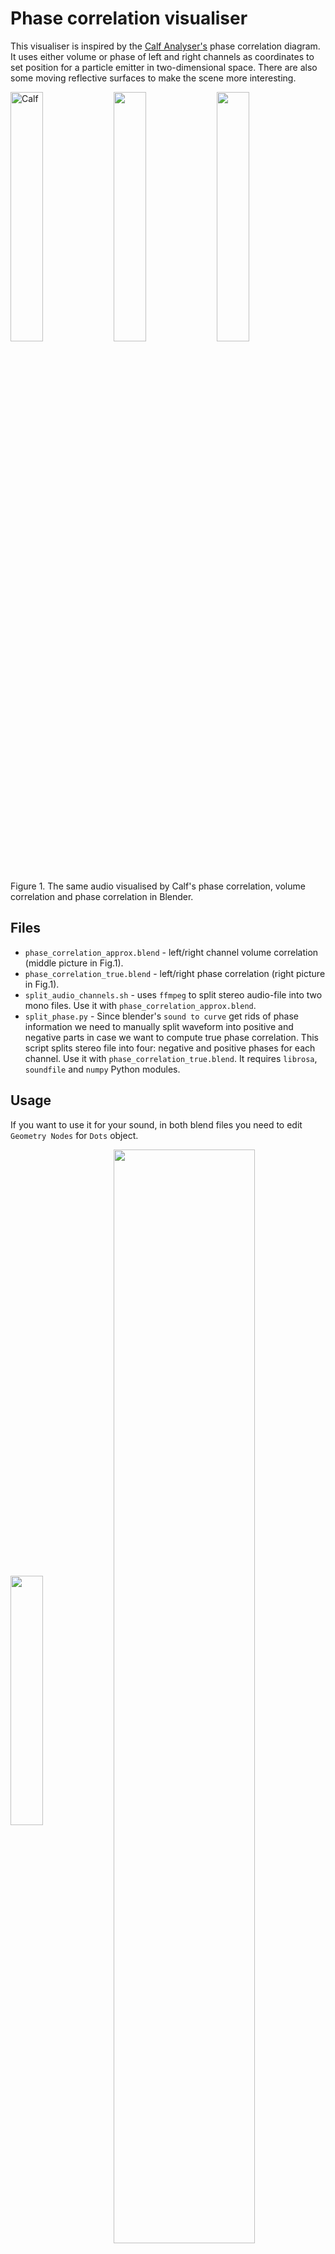 # Phase correlation visualiser 
This visualiser is inspired by the [Calf Analyser's](https://calf-studio-gear.org/doc/Analyzer.html) phase correlation diagram. 
It uses either volume or phase of left and right channels as coordinates to set position for a 
particle emitter in two-dimensional space. There are also some moving reflective surfaces to make the scene more interesting.

<p float="left">
  <img title="Calf" src="assets/calf_render.gif" width="32%"/>
  <img src="assets/phase_approx.gif" width="32%" /> 
  <img src="assets/phase_true.gif" width="32%" />
  <figcaption>Figure 1. The same audio visualised by Calf's phase correlation, volume correlation and phase correlation in Blender. </figcaption>
</p>

## Files
* `phase_correlation_approx.blend` - left/right channel volume correlation (middle picture in Fig.1). 
* `phase_correlation_true.blend` - left/right phase correlation (right picture in Fig.1). 
* `split_audio_channels.sh` - uses `ffmpeg` to split stereo audio-file into two mono files. Use it with `phase_correlation_approx.blend`.
* `split_phase.py` - Since blender's `sound to curve` get rids of phase information we need to manually split waveform 
into positive and negative parts in case we want to compute true phase correlation. 
This script splits stereo file into four: negative and positive phases for each channel. Use it with `phase_correlation_true.blend`. 
It requires `librosa`, `soundfile` and `numpy` Python modules. 

## Usage
If you want to use it for your sound, in both blend files you need to edit `Geometry Nodes` for `Dots` object. 
<p float="left">
  <img align="middle" src="assets/nodes_true.png" width="32%"/>
  <img align="middle" src="assets/params_true.png" width="67%"/>

  <figcaption>Figure 2. Visualiser's nodes to edit and parameters. </figcaption>
</p>
Red nodes labelled as `left_p`, `left_n`, `right_p`, `right_n` (or `left`, `right` in `phase_correlation_approx.blend`) 
should be animated using Blender's feature `Channel`->`Sound to Samples` in [Graph Editor](https://docs.blender.org/manual/en/latest/editors/graph_editor/channels/editing.html).
Use corresponding files 
produced by `split_phase.py` as sound source. 
To get the most interesting result, 
I recommend to use the least attack and release for envelope parameters when importing audio file.

You also may want to edit GM's attributes in the modifier tab:

* **Amplitude** controls overall spreadness of the point cloud.
* **Side/mid ratio** sets ratio between two axes. If your track is not very wide, you may want to set this parameter higher.
* **Scale** controls dots' size.
* **Max Age** lifetime of particles. Note that you also may want to edit fadeout parameter for particle's material, since those two
parameters are not linked.
* **Sparsity** controls the frequency with which particles are generated.
* **Speed** controls the speed of particles' movement along Z axis. 

